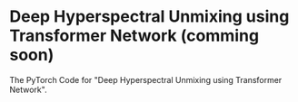 # Deep Hyperspectral Unmixing using Transformer Network (comming soon)

The PyTorch Code for "Deep Hyperspectral Unmixing using Transformer Network".
